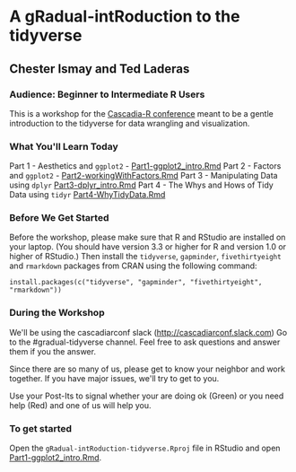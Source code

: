 # A gRadual-intRoduction to the tidyverse

## Chester Ismay and Ted Laderas

### Audience: Beginner to Intermediate R Users

This is a workshop for the [Cascadia-R conference](https://cascadiarconf.com) meant to be a gentle introduction to the tidyverse for data wrangling and visualization. 

### What You'll Learn Today

Part 1 - Aesthetics and `ggplot2` - [Part1-ggplot2_intro.Rmd](Part1-ggplot2_intro.Rmd)
Part 2 - Factors and `ggplot2` - [Part2-workingWithFactors.Rmd](Part2-workingWithFactors.Rmd)
Part 3 - Manipulating Data using `dplyr` [Part3-dplyr_intro.Rmd]([Part3-dplyr_intro.Rmd)
Part 4 - The Whys and Hows of Tidy Data using `tidyr` [Part4-WhyTidyData.Rmd](Part4-WhyTidyData.Rmd)

### Before We Get Started

Before the workshop, please make sure that R and RStudio are installed on your laptop. (You should have version 3.3 or higher for R and version 1.0 or higher of RStudio.)  Then install the `tidyverse`, `gapminder`, `fivethirtyeight` and `rmarkdown` packages from CRAN using the following command:

```
install.packages(c("tidyverse", "gapminder", "fivethirtyeight", "rmarkdown"))
```

### During the Workshop

We'll be using the cascadiarconf slack (http://cascadiarconf.slack.com) Go to the #gradual-tidyverse channel. Feel free to ask questions and answer them if you the answer.

Since there are so many of us, please get to know your neighbor and work together. If you have major issues, we'll try to get to you.

Use your Post-Its to signal whether your are doing ok (Green) or you need help (Red) and one of us will help you.

### To get started

Open the `gRadual-intRoduction-tidyverse.Rproj` file in RStudio and open [Part1-ggplot2_intro.Rmd](Part1-ggplot2_intro.Rmd).